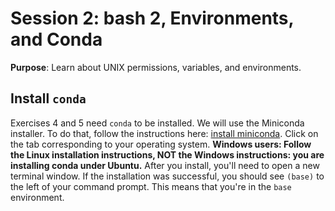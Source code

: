 # Session 2: bash 2, Environments, and Conda

**Purpose**: Learn about UNIX permissions, variables, and environments.

## Install `conda`

Exercises 4 and 5 need `conda` to be installed. We will use the Miniconda installer. To do that, follow the instructions here: [install miniconda](https://docs.anaconda.com/miniconda/#quick-command-line-install). Click on the tab corresponding to your operating system. **Windows users: Follow the Linux installation instructions, NOT the Windows instructions: you are installing conda under Ubuntu.** After you install, you'll need to open a new terminal window. If the installation was successful, you should see `(base)` to the left of your command prompt. This means that you're in the `base` environment.

